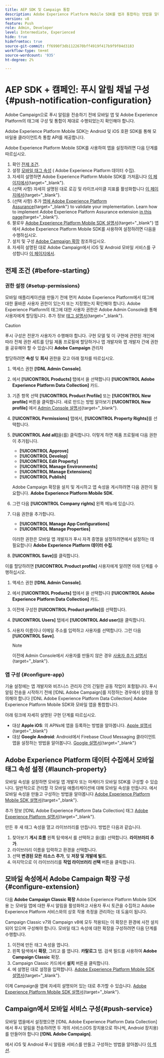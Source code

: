 ```yaml
---
title: AEP SDK 및 Campaign 통합
description: Adobe Experience Platform Mobile SDK를 앱과 통합하는 방법을 알아봅니다
version: v8
feature: Push
role: Admin, Developer
level: Intermediate, Experienced
hide: true
hidefromtoc: true
source-git-commit: ff6990f3db1122670bff4919f417b9f9f04d3183
workflow-type: tm+mt
source-wordcount: '935'
ht-degree: 2%

---
```



# AEP SDK + 캠페인: 푸시 알림 채널 구성 {#push-notification-configuration}

Adobe Campaign으로 푸시 알림을 전송하기 전에 모바일 앱 및 Adobe Experience Platform의 태그에 구성 및 통합이 제대로 수행되었는지 확인해야 합니다.

Adobe Experience Platform Mobile SDK는 Android 및 iOS 호환 SDK를 통해 모바일용 클라이언트측 통합 API를 제공합니다.

Adobe Experience Platform Mobile SDK를 사용하여 앱을 설정하려면 다음 단계를 따르십시오.

1. 확인 [전제 조건](#before-starting).
1. 설정 [모바일 태그 속성](#launch-property) ( Adobe Experience Platform 데이터 수집).
1. 자세히 설명하면 Adobe Experience Platform Mobile SDK를 가져옵니다 [이 페이지에서](https://developer.adobe.com/client-sdks/documentation/getting-started/get-the-sdk/){target="_blank"}.
1. (선택 사항) 자세히 설명된 대로 로깅 및 라이프사이클 지표를 활성화합니다 [이 페이지에서](https://developer.adobe.com/client-sdks/documentation/getting-started/enable-debug-logging/){target="_blank"}.
1. (선택 사항) 추가 [앱에 Adobe Experience Platform Assurance](https://developer.adobe.com/client-sdks/documentation/getting-started/validate/){target="_blank"} to validate your implementation. Learn how to implement Adobe Experience Platform Assurance extension [in this page](https://developer.adobe.com/client-sdks/documentation/platform-assurance-sdk/){target="_blank"}.
1. 팔로우 [Adobe Experience Platform Mobile SDK 설명서](https://developer.adobe.com/client-sdks/documentation/getting-started/){target="_blank"} 앱에서 Adobe Experience Platform Mobile SDK를 사용하여 설정하려면 다음을 수행하십시오.
1. 설치 및 구성 [Adobe Campaign 확장](#configure-extension) 참조하십시오.
1. 자세히 설명된 대로 Adobe Campaign에서 iOS 및 Android 모바일 서비스를 구성합니다 [이 페이지에서](../send/push.md#push-config).


## 전제 조건 {#before-starting}

### 권한 설정 {#setup-permissions}

모바일 애플리케이션을 만들기 전에 먼저 Adobe Experience Platform에서 태그에 대한 올바른 사용자 권한이 있는지 또는 지정했는지 확인해야 합니다. Adobe Experience Platform의 태그에 대한 사용자 권한은 Adobe Admin Console을 통해 사용자에게 할당됩니다. 추가 정보 [태그 설명서](https://experienceleague.adobe.com/docs/experience-platform/tags/admin/user-permissions.html){target="_blank"}.

>[!CAUTION]
>
>푸시 구성은 전문가 사용자가 수행해야 합니다. 구현 모델 및 이 구현에 관련된 개인에 따라 전체 권한 세트를 단일 제품 프로필에 할당하거나 앱 개발자와 앱 개발자 간에 권한을 공유해야 할 수 있습니다 **Adobe Campaign** 관리자

할당하려면 **속성** 및 **회사** 권한을 갖고 아래 절차를 따르십시오.

1. 액세스 권한 **[!DNL Admin Console]**.
1. 에서 **[!UICONTROL Products]** 탭에서 을 선택합니다 **[!UICONTROL Adobe Experience Platform Data Collection]** 카드.
1. 기존 항목 선택 **[!UICONTROL Product Profile]** 또는 **[!UICONTROL New profile]** 버튼을 클릭합니다. 새로 만드는 방법 알아보기 **[!UICONTROL New profile]** 에서 [Admin Console 설명서](https://experienceleague.adobe.com/docs/experience-platform/access-control/ui/create-profile.html#ui){target="_blank"}.
1. **[!UICONTROL Permissions]** 탭에서, **[!UICONTROL Property Rights]**&#x200B;를 선택합니다.
1. **[!UICONTROL Add all]**&#x200B;을(를) 클릭합니다. 이렇게 하면 제품 프로필에 다음 권한이 추가됩니다.
   * **[!UICONTROL Approve]**
   * **[!UICONTROL Develop]**
   * **[!UICONTROL Edit Property]**
   * **[!UICONTROL Manage Environments]**
   * **[!UICONTROL Manage Extensions]**
   * **[!UICONTROL Publish]**

   Adobe Campaign 확장을 설치 및 게시하고 앱 속성을 게시하려면 다음 권한이 필요합니다. **Adobe Experience Platform Mobile SDK**.

1. 그런 다음 **[!UICONTROL Company rights]** 왼쪽 메뉴에 있습니다.
1. 다음 권한을 추가합니다.

   * **[!UICONTROL Manage App Configurations]**
   * **[!UICONTROL Manage Properties]**

   이러한 권한은 모바일 앱 개발자가 푸시 자격 증명을 설정하려면에서 설정하는 데 필요합니다 **Adobe Experience Platform 데이터 수집**.

1. **[!UICONTROL Save]**&#x200B;를 클릭합니다.

이를 할당하려면 **[!UICONTROL Product profile]** 사용자에게 알려면 아래 단계를 수행하십시오.

1. 액세스 권한 **[!DNL Admin Console]**.
1. 에서 **[!UICONTROL Products]** 탭에서 을 선택합니다 **[!UICONTROL Adobe Experience Platform Data Collection]** 카드.
1. 이전에 구성한 **[!UICONTROL Product profile]**&#x200B;를 선택합니다.
1. **[!UICONTROL Users]** 탭에서 **[!UICONTROL Add user]**&#x200B;을 클릭합니다.
1. 사용자 이름이나 이메일 주소를 입력하고 사용자를 선택합니다. 그런 다음 **[!UICONTROL Save]**.

   >[!NOTE]
   >
   >이전에 Admin Console에서 사용자를 만들지 않은 경우 [사용자 추가 설명서](https://helpx.adobe.com/enterprise/using/manage-users-individually.html#add-users){target="_blank"}.

### 앱 구성 {#configure-app}

기술 설정에는 앱 개발자와 비즈니스 관리자 간의 긴밀한 공동 작업이 포함됩니다. 푸시 알림 전송을 시작하기 전에 [!DNL Adobe Campaign]를 지정하는 경우에서 설정을 정의해야 합니다 [!DNL Adobe Experience Platform Data Collection] Adobe Experience Platform Mobile SDK와 모바일 앱을 통합합니다.

아래 링크에 자세히 설명된 구현 단계를 따르십시오.

* 대상 **Apple iOS**: 의 APNs에 앱을 등록하는 방법을 알아봅니다. [Apple 설명서](https://developer.apple.com/documentation/usernotifications/registering_your_app_with_apns){target="_blank"}
* 대상 **Google Android**: Android에서 Firebase Cloud Messaging 클라이언트 앱을 설정하는 방법을 알아봅니다. [Google 설명서](https://firebase.google.com/docs/cloud-messaging/android/client){target="_blank"}

<!--
## Add your app push credentials in Adobe Experience Platform Data Collection {#push-credentials}

After granting the correct user permissions, you now need to add your mobile application push credentials in Adobe Experience Platform Data Collection. 

The mobile app push credential registration is required to authorize Adobe to send push notifications on your behalf. Refer to the steps detailed below:

1. From [!DNL Adobe Experience Platform Data Collection], browse to **[!UICONTROL App Surfaces]** in the left rail.

1. Click **[!UICONTROL Create App Surface]** to create a new configuration.

1. Enter a **[!UICONTROL Name]** for the configuration.

1. From **[!UICONTROL Mobile Application Configuration]**, select the system and enter settings.

    * **For iOS**

        1. Enter the mobile app **Bundle Id** in the **[!UICONTROL App ID (iOS Bundle ID)]** field. The app Bundle ID can be found in the **General** tab of the primary target in **XCode**.
        
        1. Switched on the **[!UICONTROL Push Credentials]** button to add your credentials.
        
        1. Drag and drop your .p8 Apple Push Notification Authentication Key file. This key can be acquired from the **Certificates**, **Identifiers** and **Profiles** page.

        1. Provide the **Key ID**. This is a 10 character string assigned during the creation of p8 auth key. It can be found under **Keys** tab in **Certificates**, **Identifiers** and **Profiles** page.
        
        1. Provide the **Team ID**. This is a string value which can be found under the Membership tab.

    * **For Android**

        1. Provide the **[!UICONTROL App ID (Android package name)]**: usually the package name is the app id in your `build.gradle` file.

        1. Switched on the **[!UICONTROL Push Credentials]** button to add your credentials.

        1. Drag and drop the FCM push credentials. For more details on how to get the push credentials refer to [Google Documentation](https://firebase.google.com/docs/admin/setup#initialize-sdk){target="_blank"}.
    

1. Click **[!UICONTROL Save]** to create your app configuration.
-->

## Adobe Experience Platform 데이터 수집에서 모바일 태그 속성 설정 {#launch-property}

모바일 속성을 설정하면 모바일 앱 개발자 또는 마케터가 모바일 SDK를 구성할 수 있습니다. 일반적으로 관리할 각 모바일 애플리케이션에 대해 모바일 속성을 만듭니다. 에서 모바일 속성을 만들고 구성하는 방법을 알아봅니다 [Adobe Experience Platform Mobile SDK 설명서](https://developer.adobe.com/client-sdks/documentation/getting-started/create-a-mobile-property/){target="_blank"}.
<!--
To get the SDKs needed for push notification to work you will need the following SDK extensions, for both Android and iOS:

* **[!UICONTROL Mobile Core]** (installed automatically)
* **[!UICONTROL Profile]** (installed automatically)
* **[!UICONTROL Adobe Experience Platform Edge]**
* **[!UICONTROL Adobe Experience Platform Assurance]**, optional but recommended to debug the mobile implementation.
-->

추가 정보 [!DNL Adobe Experience Platform Data Collection] 태그 [Adobe Experience Platform 설명서](https://experienceleague.adobe.com/docs/platform-learn/implement-mobile-sdk/initial-configuration/configure-tags.html){target="_blank"}.

만든 후 새 태그 속성을 열고 라이브러리를 만듭니다. 방법은 다음과 같습니다.

1. 찾아보기 **게시 흐름** 왼쪽 탐색에서 를 선택하고 을(를) 선택합니다. **라이브러리 추가**.
1. 라이브러리 이름을 입력하고 환경을 선택합니다.
1. 선택 **변경된 모든 리소스 추가**, 및 **저장 및 개발에 빌드**.
1. 마지막으로 이 라이브러리를 **작업 라이브러리 선택** 버튼을 클릭합니다.


## 모바일 속성에서 Adobe Campaign 확장 구성 {#configure-extension}

다음 **Adobe Campaign Classic 확장** Adobe Experience Platform Mobile SDK용 는 모바일 앱에 대한 푸시 알림을 활성화하고 사용자 푸시 토큰을 수집하고 Adobe Experience Platform 서비스와의 상호 작용 측정을 관리하는 데 도움이 됩니다.

Campaign Classic v7와 Campaign v8에 모두 적용되는 이 확장은 환경에 사전 설치되어 있으며 구성해야 합니다. 모바일 태그 속성에 대한 확장을 구성하려면 다음 단계를 수행합니다.

1. 이전에 만든 태그 속성을 엽니다.
1. 왼쪽 탐색에서 **확장**, 그리고 를 엽니다. **카탈로그** 탭. 검색 필드를 사용하여 **Adobe Campaign Classic** 확장.
1. Campaign Classic 카드에서 **설치** 버튼을 클릭합니다.
1. 에 설명된 대로 설정을 입력합니다. [Adobe Experience Platform Mobile SDK 설명서](https://developer.adobe.com/client-sdks/documentation/adobe-campaign-classic/){target="_blank"}.

이제 Campaign을 앱에 자세히 설명되어 있는 대로 추가할 수 있습니다.  [Adobe Experience Platform Mobile SDK 설명서](https://developer.adobe.com/client-sdks/documentation/adobe-campaign-classic/#add-campaign-classic-to-your-app){target="_blank"}.

## Campaign에서 모바일 서비스 구성{#push-service}

모바일 앱을에서 설정했으면 [!DNL Adobe Experience Platform Data Collection]에서 푸시 알림을 전송하려면 두 개의 서비스(iOS 장치용으로 하나씩, Android 장치용)를 만들어야 합니다 **[!DNL Adobe Campaign]**.

에서 iOS 및 Android 푸시 알림용 서비스를 만들고 구성하는 방법을 알아봅니다 [이 섹션](../send/push.md#push-config).
